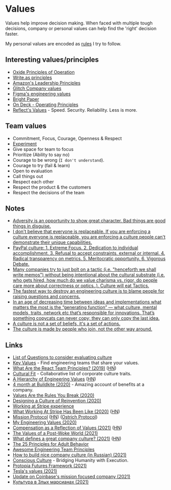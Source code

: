 # Values

Values help improve decision making. When faced with multiple tough decisions, company or personal values can help find the 'right' decision faster.

My personal values are encoded as [rules](../../focusing/rules.md) I try to follow.

## Interesting values/principles

- [Oxide Principles of Operation](https://oxide.computer/principles/)
- [Write.as principles](https://write.as/principles)
- [Amazon's Leadership Principles](https://www.amazon.jobs/en/principles)
- [Glitch Company values](https://handbook.glitch.me/#values)
- [Figma's engineering values](https://www.figma.com/blog/figmas-engineering-values/)
- [Bright Paper](https://beamapp.co/bright_paper.html)
- [On Deck - Operating Principles](https://www.beondeck.com/principles)
- [Reflect's Values](https://reflect.site/g/ggjzqzb390loy9dmlguxzru6xahw2/reflect-values-9df387cfc54b48faa01229ed11630ae6) - Speed. Security. Reliability. Less is more.

## Team values

- Commitment, Focus, Courage, Openness & Respect
- [Experiment](https://www.youtube.com/watch?v=5WVXCy1Q88o)
- Give space for team to focus
- Prioritize (Ability to say no)
- Courage to be wrong (`I don't understand`).
- Courage to try (fail & learn)
- Open to evaluation
- Call things out
- Respect each other
- Respect the product & the customers
- Respect the decisions of the team

## Notes

- [Adversity is an opportunity to show great character. Bad things are good things in disguise.](https://twitter.com/galjudo/status/1318888329245589505)
- [I don't believe that everyone is replaceable. If you are enforcing a culture everyone is replaceable, you are enforcing a culture people can't demonstrate their unique capabilities.](https://twitter.com/rakyll/status/1343129540302831616)
- [PayPal culture: 1. Extreme Focus. 2. Dedication to individual accomplishment. 3. Refusal to accept constraints, external or internal. 4. Radical transparency on metrics. 5. Meritocratic opportunity. 6. Vigorous Debate.](https://twitter.com/kgao1412/status/1381729135781949440)
- [Many companies try to just bolt on a tactic (i.e. "henceforth we shall write memos") without being intentional about the cultural substrate (i.e. who gets hired, how much do we value charisma vs. rigor, do people care more about correctness or optics..). Culture will eat Tactics.](https://twitter.com/shreyas/status/1397609770517815302)
- [The fastest way to destroy an engineering culture is to blame people for raising questions and concerns.](https://twitter.com/rakyll/status/1396351409046528005)
- [In an age of decreasing time between ideas and implementations what matters the most is the “generating function” — what culture, mental models, traits, network etc that’s responsible for innovations. That’s something copycats can never copy; they can only copy the last idea.](https://twitter.com/amasad/status/1394802328058793984)
- [A culture is not a set of beliefs, it's a set of actions.](https://twitter.com/dhaber/status/1445479484472262663)
- [The culture is made by people who join, not the other way around.](https://twitter.com/threepointone/status/1445397597447929857)

## Links

- [List of Questions to consider evaluating culture](https://twitter.com/jenistyping/status/1201560725379960832)
- [Key Values](https://www.keyvalues.com/) - Find engineering teams that share your values.
- [What Are the React Team Principles? (2019)](https://overreacted.io/what-are-the-react-team-principles/) ([HN](https://news.ycombinator.com/item?id=21878713))
- [Cultural Fit](https://cultural.fit/) - Collaborative list of corporate culture traits.
- [A Hierarchy of Engineering Values](https://www.duncanmcisaac.com/a-hierarchy-of-engineering-values/) ([HN](https://news.ycombinator.com/item?id=23373807))
- [4 month at Buildkite (2020)](https://juanitofatas.com/4-month-buildkite) - Amazing account of benefits at a company.
- [Values Are the Rules You Break (2020)](https://8thlight.com/blog/stephen-prater/2020/09/15/values-rules-break.html)
- [Designing a Culture of Reinvention (2020)](https://overcast.fm/+BlzFOUoJA)
- [Working at Stripe experience](https://twitter.com/jzipdamonsta/status/1313860094438846464)
- [What Working At Stripe Has Been Like (2020)](https://kalzumeus.com/2020/10/09/four-years-at-stripe/) ([HN](https://news.ycombinator.com/item?id=24721118))
- [Mission Protocol](https://missionprotocol.org/) ([HN](https://news.ycombinator.com/item?id=24832404)) ([Ostrich Protocol](https://ostrichprotocol.org/))
- [My Engineering Values (2020)](https://mikemcquaid.com/2020/12/15/my-engineering-values/)
- [Compensation as a Reflection of Values (2021)](https://oxide.computer/blog/compensation-as-a-reflection-of-values/) ([HN](https://news.ycombinator.com/item?id=26348836))
- [The Values of a Post-Woke World (2021)](https://newdiscourses.com/2021/03/values-post-woke-world/)
- [What defines a great company culture? (2021)](https://twitter.com/DanRose999/status/1378393523213373440) ([HN](https://news.ycombinator.com/item?id=26700186))
- [The 25 Principles for Adult Behavior](https://www.openculture.com/2018/02/the-25-principles-for-adult-behavior.html)
- [Awesome Engineering Team Principles](https://github.com/posquit0/awesome-engineering-team-principles)
- [How to build nice company culture (in Russian) (2021)](https://twitter.com/the2pizza/status/1388478059519651845)
- [Conscious Culture](https://conscious.org/) - Bridging Humanity with Execution.
- [Protopia Futures Framework (2021)](https://medium.com/protopia-futures/protopia-futures-framework-f3c2a5d09a1e)
- [Tesla's values (2021)](https://twitter.com/MichaelRihani/status/1441854910442586118)
- [Update on Coinbase's mission focused company (2021)](https://twitter.com/brian_armstrong/status/1443727729476530178)
- [Культура в Злых марсианах (2021)](https://www.facebook.com/anton.lovchikov/posts/10226811497938112)
